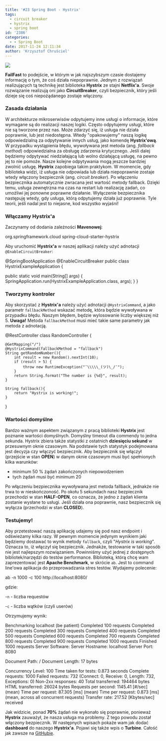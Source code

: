 ```yaml
---
title: '#23 Spring Boot - Hystrix'
tags:
  - circuit breaker
  - hystrix
  - spring boot
id: '2386'
categories:
  - - Spring Boot
date: 2017-11-24 12:11:34
author: 'Krzysztof Chruściel'
---
```


![](http://codecouple.pl/wp-content/uploads/2017/02/springBootArt.png)

**FailFast** to podejście, w którym w jak najszybszym czasie dostajemy informację o tym, że coś działa niepoprawnie. Jednym z rozwiązań realizujących tą technikę jest biblioteka **Hystrix** ze stajni **Netflix'a**. Swoje rozwiązanie realizują oni jako **CircuitBreaker**, czyli bezpiecznik, który jeśli dzieje się coś niepożądanego zostaje włączony.
<!-- more -->
### Zasada działania

W architekturze mikroserwisów odpytujemy inne usługi o informacje, które wymagane są do realizacji naszej logiki. Często odpytujemy usługi, które nie są tworzone przez nas. Może zdarzyć się, iż usługa nie działa poprawnie, lub jest niedostępna. Wtedy "opakowujemy" naszą logikę odpowiedzialną za odpytywanie innych usług, jako komendę **Hystrix'ową**. W przypadku wystąpienia błędu, wywoływana jest metoda (ang. _fallback method_) odpowiedzialna za obsługę zdarzenia krytycznego.  Jeśli dalej będziemy odpytywać niedziałającą lub wolno działającą usługę, na pewno jej to nie pomoże. Nasze kolejne odpytywania mogą jeszcze bardziej zwolnić usługę. **Hystrix** zapobiega takim praktykom. W momencie, gdy biblioteka widzi, iż usługa nie odpowiada lub działa niepoprawnie zostaje wtedy włączony bezpiecznik (ang. _circuit breaker_). Po włączeniu bezpiecznika automatycznie zwracana jest wartość metody fallback. Dzięki temu, usługa zewnętrzna ma czas na restart lub realizację zadań, co umożliwi jej ponowne poprawne działanie. Wyłączenie bezpiecznika następuję wtedy, gdy usługa, którą odpytujemy działa już poprawnie. Tyle teorii, jeśli nadal jest to niejasne, kod wszystko wyjaśni!

### Włączamy Hystrix'a

Zaczynamy od dodania zależności **Mavenowej**:

<dependency>
   <groupId>org.springframework.cloud</groupId>
   <artifactId>spring-cloud-starter-hystrix</artifactId>
</dependency>

Aby uruchomić **Hystrix'a** w naszej aplikacji należy użyć adnotacji `@EnableCircuitBreaker`:

@SpringBootApplication
@EnableCircuitBreaker
public class HystrixExampleApplication {

   public static void main(String\[\] args) {
      SpringApplication.run(HystrixExampleApplication.class, args);
   }
}

### Tworzymy kontroler

Aby skorzystać z **Hystrix'a** należy użyć adnotacji `@HystrixCommand`, a jako parametr `fallbackMethod` wskazać metodę, która będzie wywoływana w przypadku błędu. Naszym błędem, będzie wylosowanie liczby większej niż 5. **Uwaga!** Metoda `fallbackMethod` musi mieć takie same parametry jak metoda z adnotacją.

@RestController
class RandomController {

    @GetMapping("/")
    @HystrixCommand(fallbackMethod = "fallback")
    String getRandomNumber(){
        int result = new Random().nextInt(10);
        if (result > 5) {
            throw new RuntimeException("¯\\\\\_(ツ)\_/¯");
        }
        return String.format("The number is {%d}", result);
    }

    String fallback(){
        return "Hystrix is working!";
    }

}

### Wartości domyślne

Bardzo ważnym aspektem związanym z pracą biblioteki **Hystrix** jest poznanie wartości domyślnych. Domyślny timeout dla commendy to jedna sekunda. Hystrix zbiera także statystki z ostatnich **dziesięciu sekund** w przesuwnym oknie czasowym. Na podstawie tych statystyk podejmowana jest decyzja czy włączyć bezpiecznik. Aby bezpiecznik się włączył (przejście w stan **OPEN**) w danym oknie czasowym musi być spełnionych kilka warunków:

*   minimum 50 %  żądań zakończonych niepowodzeniem
*   tych żądań musi być minimum 20

Po włączeniu bezpiecznika wywoływana jest metoda fallback, jednakże nie trwa to w nieskończoność. Po okołu 5 sekundach nasz bezpiecznik przechodzi w stan **HALF-OPEN**, co oznacza, że jedno z żądań klienta zostanie wysłane to usługi. Jeśli działa ona poprawnie, nasz bezpiecznik się wyłącza (przechodzi w stan **CLOSED**).

### Testujemy!

Aby przetestować naszą aplikację udajemy się pod nasz endpoint i odświeżamy kilka razy. W pewnym momencie jedynym wynikiem jaki będziemy dostawać to wynik metody `fallback`, czyli "_Hystrix is working_". Oznacza to, iż włączył się bezpiecznik. Jednakże, testowanie w taki sposób nie jest najlepszym rozwiązaniem. Powinniśmy użyć jednej z dostępnych bibliotek/narzędzi do testów performance. Biblioteką, którą chcę wam zaprezentować jest **Apache Benchmark**, w skrócie `ab`. Jest to command line'owa aplikacja do przeprowadzania stres testów. Wydajemy polecenie:

ab -n 1000 -c 100 http://localhost:8080/

gdzie:

\-`n` - liczba requestów

\-`c` - liczba wątków (czyli userów)

Otrzymujemy wynik:

Benchmarking localhost (be patient)
Completed 100 requests
Completed 200 requests
Completed 300 requests
Completed 400 requests
Completed 500 requests
Completed 600 requests
Completed 700 requests
Completed 800 requests
Completed 900 requests
Completed 1000 requests
Finished 1000 requests
Server Software:
Server Hostname: localhost
Server Port: 8080

Document Path: /
Document Length: 17 bytes

Concurrency Level: 100
Time taken for tests: 0.873 seconds
Complete requests: 1000
Failed requests: 732
(Connect: 0, Receive: 0, Length: 732, Exceptions: 0)
Non-2xx responses: 40
Total transferred: 194464 bytes
HTML transferred: 26024 bytes
Requests per second: 1145.41 \[#/sec\] (mean)
Time per request: 87.305 \[ms\] (mean)
Time per request: 0.873 \[ms\] (mean, across all concurrent requests)
Transfer rate: 217.52 \[Kbytes/sec\] received

Jak widzicie, ponad **70%** żądań nie wykonało się poprawnie, ponieważ **Hystrix** zauważył, że nasza usługa ma problemy. Z tego powodu został włączony bezpiecznik. W następnych wpisach pokaże wam jak dodać **dashboard** do naszego **Hystrix'a**. Pojawi się także wpis o **Turbine**. Całość jak zawsze na [GitHubie](https://github.com/kchrusciel/Spring-Boot-Examples/tree/master/spring-boot-hystrix-example).